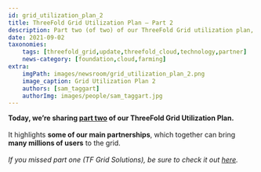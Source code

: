 ```yaml
---
id: grid_utilization_plan_2
title: ThreeFold Grid Utilization Plan – Part 2
description: Part two (of two) of our ThreeFold Grid utilization plan, focusing on key partnerships.
date: 2021-09-02
taxonomies:
    tags: [threefold_grid,update,threefold_cloud,technology,partner]
    news-category: [foundation,cloud,farming]
extra:
    imgPath: images/newsroom/grid_utilization_plan_2.png
    image_caption: Grid Utilization Plan 2
    authors: [sam_taggart]
    authorImg: images/people/sam_taggart.jpg
---
```


**Today, we’re sharing [part two](https://forum.threefold.io/t/grid-utilization-plan-part-two/1203) of our ThreeFold Grid Utilization Plan.**
<br/>
<br/>
It highlights **some of our main partnerships**, which together can bring **many millions of users** to the grid.
<br/>
<br/>
*If you missed part one (TF Grid Solutions), be sure to check it out [here](https://forum.threefold.io/t/grid-utilization-plan-part-one/1157).*